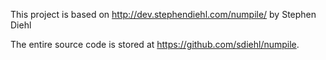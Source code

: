 This project is based on http://dev.stephendiehl.com/numpile/ by Stephen Diehl

The entire source code is stored at https://github.com/sdiehl/numpile.
